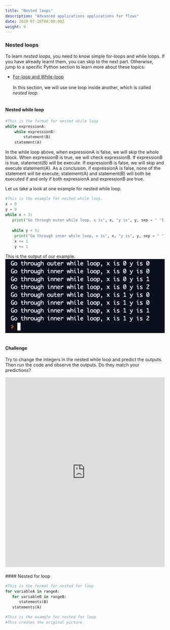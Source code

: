 ```yaml
---
title: "Nested loops"
description: "Advanced applications applications for flows"
date: 2020-07-16T00:00:00Z
weight: 9
---
```



### Nested loops
To learn *nested loops*, you need to know simple for-loops and while loops. If you have already learnt them, you can skip to the next part. Otherwise, jump to a specific Python section to learn more about these topics:

- <a href="../../../python-basics/loops" target="blank">For-loop and While-loop</a>
<br/><br/>
In this section, we will use one loop inside another, which is called *nested loop*.
<br/><br/>
#### Nested while loop
```python
#This is the format for nested while loop
while expressionA:
    while expressionB:
        statement(B)
    statement(A)
```
In the while loop above, when expressionA is false, we will skip the whole block. When expressionB is true, we will check expressionB. If expressionB is true, statement(B) will be execute. If expressionB is false, we will skip and execute statement(A). As a conclusion, if expressionA is false, none of the statement will be execute; statement(A) and statement(B) will both be executed if and only if both expressionA and expressionB are true.

Let us take a look at one example for nested while loop.
 ```python
 #This is the example for nested while loop.
 x = 0
 y = 0
 while x < 3:
    print("Go through outer while loop, x is", x, "y is", y, sep = " ")

    while y < 5:
     print("Go through inner while loop, x is", x, "y is", y, sep = " ")
     x += 1
     y += 1
 ```
 This is the output of our example.
 ![alt text](../img/nestedex1.png "image showing while loop first example")
 <br/><br/>
#### Challenge
Try to change the integers in the nested while loop and predict the outputs. Then run the code and observe the outputs. Do they match your predictions?
<iframe height="600px" width="100%" src="https://repl.it/@nuevofoundation/Basic-Nest-loops?lite=true" scrolling="no" frameborder="no" allowtransparency="true" allowfullscreen="true" sandbox="allow-forms allow-pointer-lock allow-popups allow-same-origin allow-scripts allow-modals"></iframe>
<br/><br/>
#### Nested for loop

```python
#This is the format for nested for loop
for variableA in rangeA:
   for variableB in rangeB:
      statements(B)
   statements(A)
```
```python
#This is the example for nested for loop
#This creates the original picture.

```
